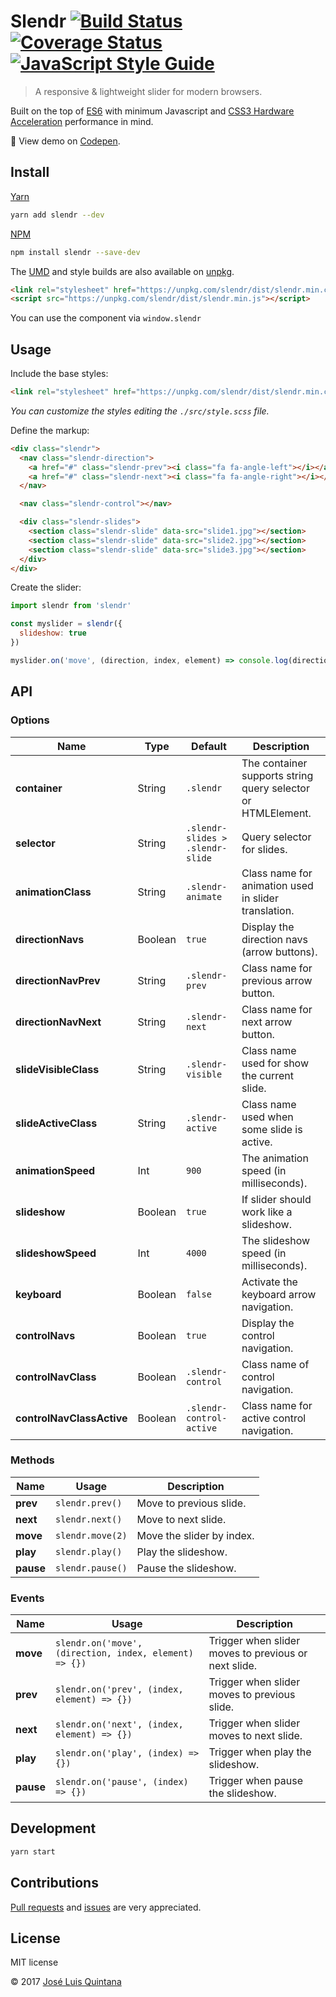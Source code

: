 # Slendr [![Build Status](https://travis-ci.org/joseluisq/slendr.svg?branch=master)](https://travis-ci.org/joseluisq/slendr) [![Coverage Status](https://coveralls.io/repos/github/joseluisq/slendr/badge.svg?branch=master)](https://coveralls.io/github/joseluisq/slendr?branch=master) [![JavaScript Style Guide](https://img.shields.io/badge/code%20style-standard-brightgreen.svg)](http://standardjs.com/)

> A responsive & lightweight slider for modern browsers.

Built on the top of [ES6](https://babeljs.io/docs/learn-es2015/) with minimum Javascript and [CSS3 Hardware Acceleration](http://www.html5rocks.com/en/tutorials/speed/high-performance-animations/) performance in mind.

:tada: View demo on [Codepen](http://codepen.io/joseluisq/full/wGXaKx/).

## Install

[Yarn](https://github.com/yarnpkg/)

```sh
yarn add slendr --dev
```

[NPM](https://www.npmjs.com/)

```sh
npm install slendr --save-dev
```

The [UMD](https://github.com/umdjs/umd) and style builds are also available on [unpkg](https://unpkg.com).

```html
<link rel="stylesheet" href="https://unpkg.com/slendr/dist/slendr.min.css">
<script src="https://unpkg.com/slendr/dist/slendr.min.js"></script>
```

You can use the component via `window.slendr`

## Usage

Include the base styles:

```html
<link rel="stylesheet" href="https://unpkg.com/slendr/dist/slendr.min.css">
```

_You can customize the styles editing the `./src/style.scss` file._

Define the markup:

```html
<div class="slendr">
  <nav class="slendr-direction">
    <a href="#" class="slendr-prev"><i class="fa fa-angle-left"></i></a>
    <a href="#" class="slendr-next"><i class="fa fa-angle-right"></i></a>
  </nav>

  <nav class="slendr-control"></nav>

  <div class="slendr-slides">
    <section class="slendr-slide" data-src="slide1.jpg"></section>
    <section class="slendr-slide" data-src="slide2.jpg"></section>
    <section class="slendr-slide" data-src="slide3.jpg"></section>
  </div>
</div>
```

Create the slider:

```js
import slendr from 'slendr'

const myslider = slendr({
  slideshow: true
})

myslider.on('move', (direction, index, element) => console.log(direction))
```

## API

### Options

Name | Type | Default | Description
--- | --- | --- | ---
__container__ | String | `.slendr` | The container supports string query selector or HTMLElement.
__selector__ | String | `.slendr-slides > .slendr-slide` | Query selector for slides.
__animationClass__ | String | `.slendr-animate` | Class name for animation used in slider translation.
__directionNavs__ | Boolean | `true` | Display the direction navs (arrow buttons).
__directionNavPrev__ | String | `.slendr-prev` | Class name for previous arrow button.
__directionNavNext__ | String | `.slendr-next` | Class name for next arrow button.
__slideVisibleClass__ | String | `.slendr-visible` | Class name used for show the current slide.
__slideActiveClass__ | String | `.slendr-active` | Class name used when some slide is active.
__animationSpeed__ | Int | `900` | The animation speed (in milliseconds).
__slideshow__ | Boolean | `true` | If slider should work like a slideshow.
__slideshowSpeed__ | Int | `4000` | The slideshow speed (in milliseconds).
__keyboard__ | Boolean | `false` | Activate the keyboard arrow navigation.
__controlNavs__ | Boolean | `true` | Display the control navigation.
__controlNavClass__ | Boolean | `.slendr-control` | Class name of control navigation.
__controlNavClassActive__ | Boolean | `.slendr-control-active` | Class name for active control navigation.

### Methods

Name | Usage | Description
--- | --- | ---
__prev__ | `slendr.prev()` | Move to previous slide.
__next__ | `slendr.next()` | Move to next slide.
__move__ | `slendr.move(2)` | Move the slider by index.
__play__ | `slendr.play()` | Play the slideshow.
__pause__ | `slendr.pause()` | Pause the slideshow.

### Events

Name | Usage | Description
--- | --- | ---
__move__ | `slendr.on('move', (direction, index, element) => {})` | Trigger when slider moves to previous or next slide.
__prev__ | `slendr.on('prev', (index, element) => {})` | Trigger when slider moves to previous slide.
__next__ | `slendr.on('next', (index, element) => {})` | Trigger when slider moves to next slide.
__play__ | `slendr.on('play', (index) => {})` | Trigger when play the slideshow.
__pause__ | `slendr.on('pause', (index) => {})` | Trigger when pause the slideshow.

## Development

```sh
yarn start
```

## Contributions

[Pull requests](https://github.com/joseluisq/slendr/pulls) and [issues](https://github.com/joseluisq/slendr/issues) are very appreciated.

## License
MIT license

© 2017 [José Luis Quintana](http://git.io/joseluisq)
